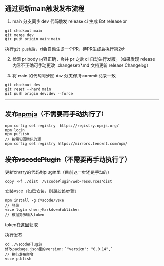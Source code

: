 ## 通过更新main触发发布流程
1. main 分支同步 dev 代码触发 release ci 生成 Bot release pr
```
git checkout main
git merge dev
git push origin main:main
```
执行`git push`后，ci会自动生成一个PR，待PR生成后执行第2步

2. 检测 pr body 内容正确，合并 pr 之后 ci 自动进行发版。（如果发现 release 内容不正确可手动更改 .changeset/*.md 文档更新 release Changelog）

3. 将 main 的代码同步回 dev 分支保持 commit 记录一致
```
git checkout dev
git reset --hard main
git push origin dev:dev --force
```
---



## ~~发布~~[~~npmjs~~](https://www.npmjs.com/)（不需要再手动执行了）
```
npm config set registry  https://registry.npmjs.org/
npm login
npm publish
// 按需切回腾讯的源
npm config set registry https://mirrors.tencent.com/npm/
```

## ~~发布vscodePlugin~~（不需要再手动执行了）
更新cherry的代码到plugin里（目前这一步还是手动的）
```
copy -Rf ./dist ./vscodePlugin/web-resources/dist
```

安装vsce（如已安装，则跳过该步骤）
```
npm install -g @vscode/vsce
// 登录
vsce login cherryMarkdownPublisher
// 根据提示输入token
```
token在[这里](https://dev.azure.com/cherry-markdown/_usersSettings/tokens)获取

执行发布
```
cd ./vscodePlugin
修改package.json里的version：`"version": "0.0.14",`
// 执行发布命令
vsce publish
```